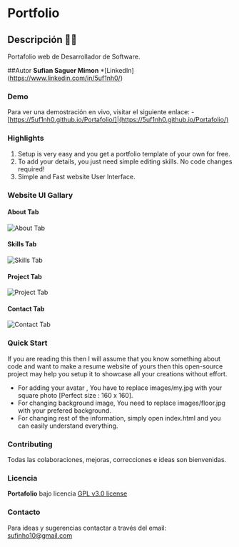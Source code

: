 # Portfolio
## Descripción ✍🏽
Portafolio web de Desarrollador de Software.

##Autor
**Sufian Saguer Mimon**
*[LinkedIn] (https://www.linkedin.com/in/5uf1nh0/)

### Demo
Para ver una demostración en vivo, visitar el siguiente enlace: 
-[https://5uf1nh0.github.io/Portafolio/]|(https://5uf1nh0.github.io/Portafolio/)

### Highlights
1. Setup is very easy and you get a portfolio template of your own for free.
2. To add your details, you just need simple editing skills. No code changes required!
3. Simple and Fast website User Interface.

### Website UI Gallary
#### About Tab
![About Tab](https://i.postimg.cc/WpCWc7gB/1.png)

#### Skills Tab
![Skills Tab](https://i.postimg.cc/HL6zZ0TP/2.png)

#### Project Tab
![Project Tab](https://i.imgur.com/u4oyV6r.png)

#### Contact Tab
![Contact Tab](https://i.postimg.cc/Y0WxCJYJ/4.png)



### Quick Start
If you are reading this then I will assume that you know something about code and want to make a resume website of yours then this open-source project may help you setup it to showcase all your creations without effort.
- For adding your avatar , You have to replace images/my.jpg with your square photo [Perfect size : 160 x 160].
- For changing background image, You need to replace images/floor.jpg with your prefered background.
- For changing rest of the information, simply open index.html and you can easily understand everything.


### Contributing
Todas las colaboraciones, mejoras, correcciones e ideas son bienvenidas.

### Licencia
**Portafolio** bajo licencia [GPL v3.0 license](https://www.gnu.org/licenses/gpl-3.0.en.html)

### Contacto
Para ideas y sugerencias contactar a través del email: sufinho10@gmail.com
